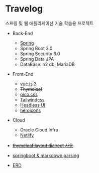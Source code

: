 # Travelog

스프링 및 웹 애플리케이션 기술 학습용 프로젝트

* Back-End
  * [Spring](https://spring.io) 
  * Spring Boot 3.0
  * Spring Security 6.0
  * Spring Data JPA
  * DataBase: h2 db, MariaDB
* Front-End
  * [vue.js 3](https://vuejs.org/)
  * ~~Thymeleaf~~
  * [pico.css](https://picocss.com/)
  * [Tailwindcss](https://tailwindcss.com/)
  * [Headless UI](https://headlessui.com/)
  * [heroicons](https://heroicons.com/)

* Cloud
  * Oracle Cloud Infra
  * [Netlify](https://www.netlify.com/)

* ~~[thymeleaf layout dialrect 사용](https://dev-jwblog.tistory.com/34#3.%20%ED%94%84%EB%A1%9C%EC%A0%9D%ED%8A%B8%20%EC%8B%A4%ED%96%89)~~
* [springboot & markdown parsing](https://devocean.sk.com/blog/techBoardDetail.do?ID=163499)
* [ERD](https://www.erdcloud.com/d/MvWLqsR5fkQJmj9Md)
